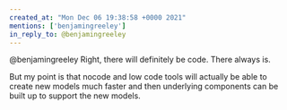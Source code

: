 ```yaml
---
created_at: "Mon Dec 06 19:38:58 +0000 2021"
mentions: ['benjamingreeley']
in_reply_to: @benjamingreeley
---
```


@benjamingreeley Right, there will definitely be code. There always is. 

But my point is that nocode and low code tools will actually be able to create new models much faster and then underlying components can be built up to support the new models.